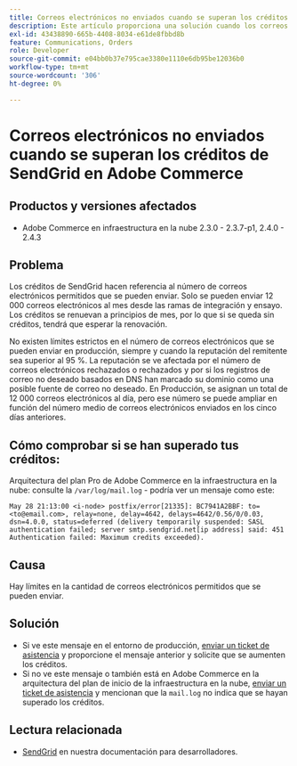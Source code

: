 ```yaml
---
title: Correos electrónicos no enviados cuando se superan los créditos de SendGrid en Adobe Commerce
description: Este artículo proporciona una solución cuando los correos electrónicos no se envían porque ha superado el límite de créditos de SendGrid en Adobe Commerce.
exl-id: 43438890-665b-4408-8034-e61de8fbbd8b
feature: Communications, Orders
role: Developer
source-git-commit: e04bb0b37e795cae3380e1110e6db95be12036b0
workflow-type: tm+mt
source-wordcount: '306'
ht-degree: 0%

---
```


# Correos electrónicos no enviados cuando se superan los créditos de SendGrid en Adobe Commerce

## Productos y versiones afectados

* Adobe Commerce en infraestructura en la nube 2.3.0 - 2.3.7-p1, 2.4.0 - 2.4.3

## Problema

Los créditos de SendGrid hacen referencia al número de correos electrónicos permitidos que se pueden enviar. Solo se pueden enviar 12 000 correos electrónicos al mes desde las ramas de integración y ensayo. Los créditos se renuevan a principios de mes, por lo que si se queda sin créditos, tendrá que esperar la renovación.

No existen límites estrictos en el número de correos electrónicos que se pueden enviar en producción, siempre y cuando la reputación del remitente sea superior al 95 %. La reputación se ve afectada por el número de correos electrónicos rechazados o rechazados y por si los registros de correo no deseado basados en DNS han marcado su dominio como una posible fuente de correo no deseado. En Producción, se asignan un total de 12 000 correos electrónicos al día, pero ese número se puede ampliar en función del número medio de correos electrónicos enviados en los cinco días anteriores.

## Cómo comprobar si se han superado tus créditos:

Arquitectura del plan Pro de Adobe Commerce en la infraestructura en la nube: consulte la `/var/log/mail.log` - podría ver un mensaje como este:

`May 28 21:13:00 <i-node> postfix/error[21335]: BC7941A2BBF: to=<to@email.com>, relay=none, delay=4642, delays=4642/0.56/0/0.03, dsn=4.0.0, status=deferred (delivery temporarily suspended: SASL authentication failed; server smtp.sendgrid.net[ip address] said: 451 Authentication failed: Maximum credits exceeded).`

## Causa

Hay límites en la cantidad de correos electrónicos permitidos que se pueden enviar.

## Solución

* Si ve este mensaje en el entorno de producción, [enviar un ticket de asistencia](/help/help-center-guide/help-center/magento-help-center-user-guide.md#submit-ticket) y proporcione el mensaje anterior y solicite que se aumenten los créditos.
* Si no ve este mensaje o también está en Adobe Commerce en la arquitectura del plan de inicio de la infraestructura en la nube, [enviar un ticket de asistencia](/help/help-center-guide/help-center/magento-help-center-user-guide.md#submit-ticket) y mencionan que la `mail.log` no indica que se hayan superado los créditos.

## Lectura relacionada

* [SendGrid](https://devdocs.magento.com/cloud/project/sendgrid.html) en nuestra documentación para desarrolladores.
